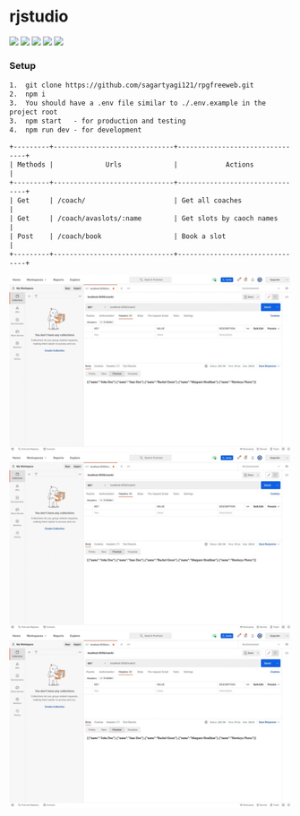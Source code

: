 # rjstudio

<img src="https://img.shields.io/badge/node.js%20-%2343853D.svg?&style=for-the-badge&logo=node.js&logoColor=white"/> <img src="https://img.shields.io/badge/express.js%20-%23404d59.svg?&style=for-the-badge"/> <img src="https://img.shields.io/badge/git%20-%23F05033.svg?&style=for-the-badge&logo=git&logoColor=white"/> <img src="https://img.shields.io/badge/github%20-%23121011.svg?&style=for-the-badge&logo=github&logoColor=white"/> <img src="https://img.shields.io/badge/mysql-%2300f.svg?&style=for-the-badge&logo=mysql&logoColor=white"/>

### Setup

```
1.  git clone https://github.com/sagartyagi121/rpgfreeweb.git
2.  npm i
3.  You should have a .env file similar to ./.env.example in the project root
3.  npm start   - for production and testing 
4.  npm run dev - for development 

```

    +---------+------------------------------+--------------------------------+
    | Methods |             Urls             |            Actions             |
    +---------+------------------------------+--------------------------------+
    | Get     | /coach/                      | Get all coaches                |
    | Get     | /coach/avaslots/:name        | Get slots by caoch names       |
    | Post    | /coach/book                  | Book a slot                    |
    +---------+------------------------------+--------------------------------+


![First API req](./img/1.jpeg)
![Second API req](./img/1.jpeg)
![Third API req](./img/1.jpeg)